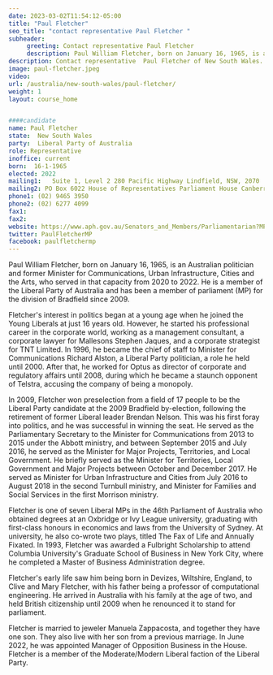 ```yaml
---
date: 2023-03-02T11:54:12-05:00
title: "Paul Fletcher"
seo_title: "contact representative Paul Fletcher "
subheader:
     greeting: Contact representative Paul Fletcher
     description: Paul William Fletcher, born on January 16, 1965, is an Australian politician and former Minister for Communications, Urban Infrastructure, Cities and the Arts, who served in that capacity from 2020 to 2022.
description: Contact representative  Paul Fletcher of New South Wales. Contact information for  Paul Fletcher includes email address, phone number, and mailing address.
image: paul-fletcher.jpeg
video:
url: /australia/new-south-wales/paul-fletcher/
weight: 1
layout: course_home


####candidate
name: Paul Fletcher
state:	New South Wales
party:	Liberal Party of Australia
role: Representative
inoffice: current
born:  16-1-1965
elected: 2022
mailing1:	Suite 1, Level 2 280 Pacific Highway Lindfield, NSW, 2070
mailing2: PO Box 6022 House of Representatives Parliament House Canberra ACT 2600
phone1: (02) 9465 3950
phone2: (02) 6277 4099
fax1:
fax2:
website: https://www.aph.gov.au/Senators_and_Members/Parliamentarian?MPID=L6B
twitter: PaulFletcherMP
facebook: paulfletchermp
---
```


Paul William Fletcher, born on January 16, 1965, is an Australian politician and former Minister for Communications, Urban Infrastructure, Cities and the Arts, who served in that capacity from 2020 to 2022. He is a member of the Liberal Party of Australia and has been a member of parliament (MP) for the division of Bradfield since 2009.

Fletcher's interest in politics began at a young age when he joined the Young Liberals at just 16 years old. However, he started his professional career in the corporate world, working as a management consultant, a corporate lawyer for Mallesons Stephen Jaques, and a corporate strategist for TNT Limited. In 1996, he became the chief of staff to Minister for Communications Richard Alston, a Liberal Party politician, a role he held until 2000. After that, he worked for Optus as director of corporate and regulatory affairs until 2008, during which he became a staunch opponent of Telstra, accusing the company of being a monopoly.

In 2009, Fletcher won preselection from a field of 17 people to be the Liberal Party candidate at the 2009 Bradfield by-election, following the retirement of former Liberal leader Brendan Nelson. This was his first foray into politics, and he was successful in winning the seat. He served as the Parliamentary Secretary to the Minister for Communications from 2013 to 2015 under the Abbott ministry, and between September 2015 and July 2016, he served as the Minister for Major Projects, Territories, and Local Government. He briefly served as the Minister for Territories, Local Government and Major Projects between October and December 2017. He served as Minister for Urban Infrastructure and Cities from July 2016 to August 2018 in the second Turnbull ministry, and Minister for Families and Social Services in the first Morrison ministry.

Fletcher is one of seven Liberal MPs in the 46th Parliament of Australia who obtained degrees at an Oxbridge or Ivy League university, graduating with first-class honours in economics and laws from the University of Sydney. At university, he also co-wrote two plays, titled The Fax of Life and Annually Fixated. In 1993, Fletcher was awarded a Fulbright Scholarship to attend Columbia University's Graduate School of Business in New York City, where he completed a Master of Business Administration degree.

Fletcher's early life saw him being born in Devizes, Wiltshire, England, to Clive and Mary Fletcher, with his father being a professor of computational engineering. He arrived in Australia with his family at the age of two, and held British citizenship until 2009 when he renounced it to stand for parliament.

Fletcher is married to jeweler Manuela Zappacosta, and together they have one son. They also live with her son from a previous marriage. In June 2022, he was appointed Manager of Opposition Business in the House. Fletcher is a member of the Moderate/Modern Liberal faction of the Liberal Party.